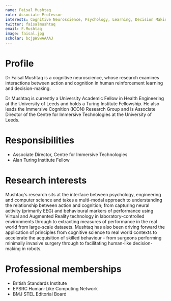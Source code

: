 ```yaml
---
name: Faisal Mushtaq
role: Associate Professor
interests: Cognitive Neuroscience, Psychology, Learning, Decision Making, Sensorimotor, EEG, Virtual Reality, VR, Augmented Reality, AR
twitter: faisalmushtaq
email: F.Mushtaq
image: faisal.jpg
scholar: bcjpWSwAAAAJ
---
```


# Profile
Dr Faisal Mushtaq is a cognitive neuroscience, whose research examines interactions between action and cognition in human reinforcement learning and decision-making. 

Dr Mushtaq is currently a University Academic Fellow in Health Engineering at the University of Leeds and holds a Turing Institute Fellowship. He also leads the Immersive Cognition (ICON) Research Group and is Associate Director of the Centre for Immersive Technologies at the University of Leeds. 

# Responsibilities
* Associate Director, Centre for Immersive Technologies
* Alan Turing Institute Fellow

# Research interests

Mushtaq's research sits at the interface between psychology, engineering and computer science and takes a multi-modal approach to understanding the relationship between action and cognition; from capturing neural activity (primarily EEG) and behavioural markers of performance using Virtual and Augmented Reality technology in laboratory-controlled environments through to extracting measures of performance in the real world from large-scale datasets. Mushtaq has also been driving forward the application of principles from cognitive science to real world contexts to accelerate the acquisition of skilled behaviour - from surgeons performing minimally invasive surgery through to facilitating human-like decision-making in robots.

# Professional memberships
* British Standards Institute
* EPSRC Human-Like Computing Network
* BMJ STEL Editorial Board